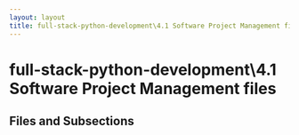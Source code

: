 ```yaml
---
layout: layout
title: full-stack-python-development\4.1 Software Project Management files
---
```


# full-stack-python-development\4.1 Software Project Management files

## Files and Subsections

